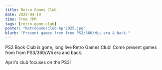 ```yaml
---
title: Retro Games Club
date: 2025-04-19
time: From 7PM
tags: [retro-game-club]
poster: "RetroGamesClub-Apr2025.jpg"
blurb: "Present games from from PS3/360/Wii era & back."
---
```


PS2 Book Club is gone, long live Retro Games Club! Come present games from from PS3/360/Wii era and back.

April's club focuses on the PS3!